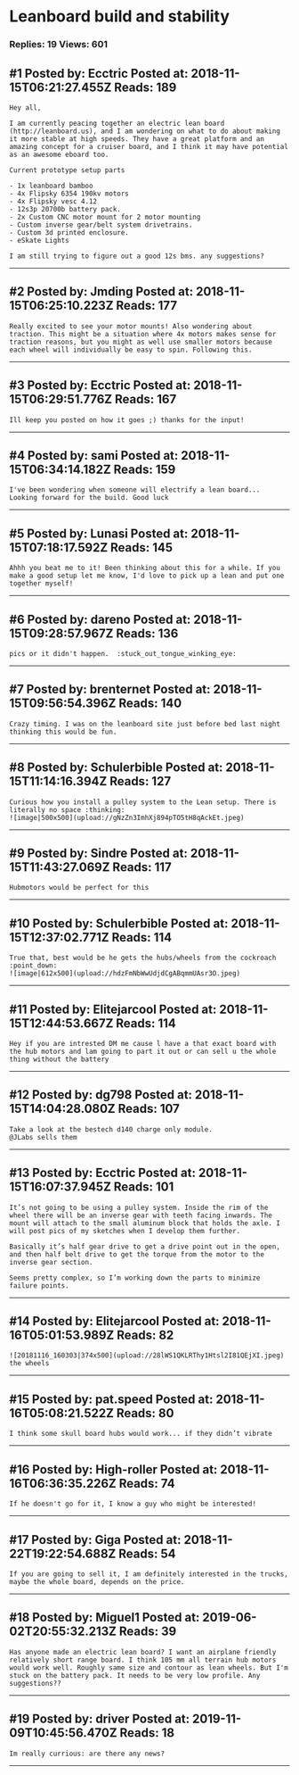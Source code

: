 # Leanboard build and stability

### Replies: 19 Views: 601

## \#1 Posted by: Ecctric Posted at: 2018-11-15T06:21:27.455Z Reads: 189

```
Hey all,

I am currently peacing together an electric lean board (http://leanboard.us), and I am wondering on what to do about making it more stable at high speeds. They have a great platform and an amazing concept for a cruiser board, and I think it may have potential as an awesome eboard too. 

Current prototype setup parts

- 1x leanboard bamboo
- 4x Flipsky 6354 190kv motors
- 4x Flipsky vesc 4.12
- 12s3p 20700b battery pack.
- 2x Custom CNC motor mount for 2 motor mounting
- Custom inverse gear/belt system drivetrains. 
- Custom 3d printed enclosure.
- eSkate Lights

I am still trying to figure out a good 12s bms. any suggestions?
```

---
## \#2 Posted by: Jmding Posted at: 2018-11-15T06:25:10.223Z Reads: 177

```
Really excited to see your motor mounts! Also wondering about traction. This might be a situation where 4x motors makes sense for traction reasons, but you might as well use smaller motors because each wheel will individually be easy to spin. Following this.
```

---
## \#3 Posted by: Ecctric Posted at: 2018-11-15T06:29:51.776Z Reads: 167

```
Ill keep you posted on how it goes ;) thanks for the input!
```

---
## \#4 Posted by: sami Posted at: 2018-11-15T06:34:14.182Z Reads: 159

```
I've been wondering when someone will electrify a lean board... Looking forward for the build. Good luck
```

---
## \#5 Posted by: Lunasi Posted at: 2018-11-15T07:18:17.592Z Reads: 145

```
Ahhh you beat me to it! Been thinking about this for a while. If you make a good setup let me know, I'd love to pick up a lean and put one together myself!
```

---
## \#6 Posted by: dareno Posted at: 2018-11-15T09:28:57.967Z Reads: 136

```
pics or it didn't happen.  :stuck_out_tongue_winking_eye:
```

---
## \#7 Posted by: brenternet Posted at: 2018-11-15T09:56:54.396Z Reads: 140

```
Crazy timing. I was on the leanboard site just before bed last night thinking this would be fun.
```

---
## \#8 Posted by: Schulerbible Posted at: 2018-11-15T11:14:16.394Z Reads: 127

```
Curious how you install a pulley system to the Lean setup. There is literally no space :thinking:
![image|500x500](upload://gNzZn3ImhXj894pTO5tH8qAckEt.jpeg)
```

---
## \#9 Posted by: Sindre Posted at: 2018-11-15T11:43:27.069Z Reads: 117

```
Hubmotors would be perfect for this
```

---
## \#10 Posted by: Schulerbible Posted at: 2018-11-15T12:37:02.771Z Reads: 114

```
True that, best would be he gets the hubs/wheels from the cockroach :point_down:
![image|612x500](upload://hdzFmNbWwUdjdCgABqmmUAsr3O.jpeg)
```

---
## \#11 Posted by: Elitejarcool Posted at: 2018-11-15T12:44:53.667Z Reads: 114

```
Hey if you are intrested DM me cause l have a that exact board with the hub motors and lam going to part it out or can sell u the whole thing without the battery
```

---
## \#12 Posted by: dg798 Posted at: 2018-11-15T14:04:28.080Z Reads: 107

```
Take a look at the bestech d140 charge only module.
@JLabs sells them
```

---
## \#13 Posted by: Ecctric Posted at: 2018-11-15T16:07:37.945Z Reads: 101

```
It’s not going to be using a pulley system. Inside the rim of the wheel there will be an inverse gear with teeth facing inwards. The mount will attach to the small aluminum block that holds the axle. I will post pics of my sketches when I develop them further. 

Basically it’s half gear drive to get a drive point out in the open, and then half belt drive to get the torque from the motor to the inverse gear section. 

Seems pretty complex, so I’m working down the parts to minimize failure points.
```

---
## \#14 Posted by: Elitejarcool Posted at: 2018-11-16T05:01:53.989Z Reads: 82

```
![20181116_160303|374x500](upload://28lWS1QKLRThy1Htsl2I81QEjXI.jpeg) the wheels
```

---
## \#15 Posted by: pat.speed Posted at: 2018-11-16T05:08:21.522Z Reads: 80

```
I think some skull board hubs would work... if they didn’t vibrate
```

---
## \#16 Posted by: High-roller Posted at: 2018-11-16T06:36:35.226Z Reads: 74

```
If he doesn't go for it, I know a guy who might be interested!
```

---
## \#17 Posted by: Giga Posted at: 2018-11-22T19:22:54.688Z Reads: 54

```
If you are going to sell it, I am definitely interested in the trucks, maybe the whole board, depends on the price.
```

---
## \#18 Posted by: Miguel1 Posted at: 2019-06-02T20:55:32.213Z Reads: 39

```
Has anyone made an electric lean board? I want an airplane friendly relatively short range board. I think 105 mm all terrain hub motors would work well. Roughly same size and contour as lean wheels. But I'm stuck on the battery pack. It needs to be very low profile. Any suggestions??
```

---
## \#19 Posted by: driver Posted at: 2019-11-09T10:45:56.470Z Reads: 18

```
Im really currious: are there any news?
```

---
